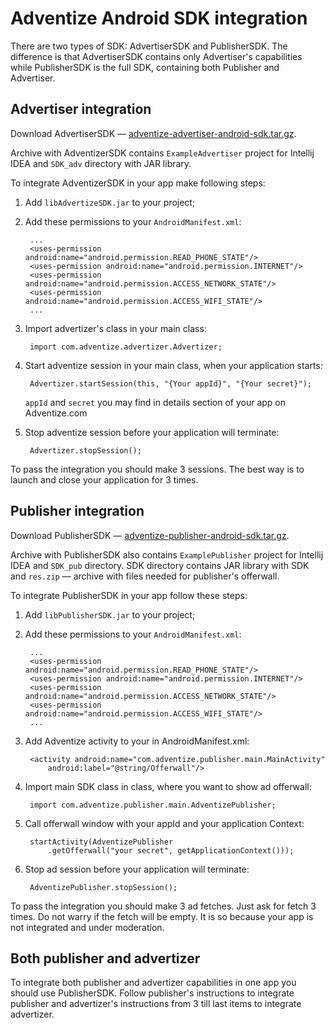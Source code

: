 
# Adventize Android SDK integration

There are two types of SDK: AdvertiserSDK and PublisherSDK. The difference is that AdvertiserSDK contains only Advertiser's capabilities while PublisherSDK is the full SDK, containing both Publisher and Advertiser.


## Advertiser integration

Download AdvertiserSDK — [adventize-advertiser-android-sdk.tar.gz](https://github.com/adventize/sdk-android/raw/master/adventize-advertiser-android-sdk.tar.gz).

Archive with AdventizerSDK contains `ExampleAdvertiser` project for Intellij IDEA and `SDK_adv` directory with JAR library.

To integrate AdventizerSDK in your app make following steps:

1. Add `libAdvertizeSDK.jar` to your project;
2. Add these permissions to your `AndroidManifest.xml`:

    	...
	    <uses-permission android:name="android.permission.READ_PHONE_STATE"/>
	    <uses-permission android:name="android.permission.INTERNET"/>
	    <uses-permission android:name="android.permission.ACCESS_NETWORK_STATE"/>
	    <uses-permission android:name="android.permission.ACCESS_WIFI_STATE"/>
	    ...

3. Import advertizer's class in your main class:

		import com.adventize.advertizer.Advertizer;

4. Start adventize session in your main class, when your application starts:

		Advertizer.startSession(this, "{Your appId}", "{Your secret}");
		
	`appId` and `secret` you may find in details section of your app on Adventize.com

6. Stop adventize session before your application will terminate:

		Advertizer.stopSession();

To pass the integration you should make 3 sessions. The best way is to launch and close your application for 3 times.


## Publisher integration

Download PublisherSDK — [adventize-publisher-android-sdk.tar.gz](https://github.com/adventize/sdk-ios/raw/master/adventize-publisher-android-sdk.tar.gz).

Archive with PublisherSDK also contains `ExamplePublisher` project for Intellij IDEA and `SDK_pub` directory. SDK directory contains JAR library with SDK and `res.zip` — archive with files needed for publisher's offerwall.

To integrate PublisherSDK in your app follow these steps:

1. Add `libPublisherSDK.jar` to your project;
2. Add these permissions to your `AndroidManifest.xml`:

    	...
	    <uses-permission android:name="android.permission.READ_PHONE_STATE"/>
    	<uses-permission android:name="android.permission.INTERNET"/>
	    <uses-permission android:name="android.permission.ACCESS_NETWORK_STATE"/>
    	<uses-permission android:name="android.permission.ACCESS_WIFI_STATE"/>
	    ...

3. Add Adventize activity to your <application> in AndroidManifest.xml:

		<activity android:name="com.adventize.publisher.main.MainActivity"
    		android:label="@string/Offerwall"/>

4. Import main SDK class in class, where you want to show ad offerwall:

    	import com.adventize.publisher.main.AdventizePublisher;

5. Call offerwall window with your appId and your application Context:

		startActivity(AdventizePublisher
            .getOfferwall("your secret", getApplicationContext()));

6. Stop ad session before your application will terminate:

	    AdventizePublisher.stopSession();

To pass the integration you should make 3 ad fetches. Just ask for fetch 3 times. Do not warry if the fetch will be empty. It is so because your app is not integrated and under moderation.

## Both publisher and advertizer

To integrate both publisher and advertizer capabilities in one app you should use PublisherSDK. Follow publisher's instructions to integrate publisher and advertizer's instructions from 3 till last items to integrate advertizer.